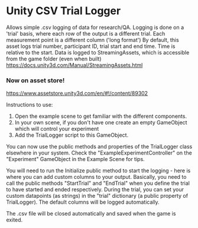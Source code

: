 # Unity CSV Trial Logger

Allows simple .csv logging of data for research/QA.
Logging is done on a 'trial' basis, where each row of the output is a different trial.
Each measurement point is a different column ('long format')
By default, this asset logs trial number, participant ID, trial start and end time. Time is relative to the start.
Data is logged to StreamingAssets, which is accessible from the game folder (even when built)
https://docs.unity3d.com/Manual/StreamingAssets.html

### Now on asset store!
https://www.assetstore.unity3d.com/en/#!/content/89302

Instructions to use:

1. Open the example scene to get familiar with the different components.
2. In your own scene, if you don't have one create an empty GameObject which will control your experiment
3. Add the TrialLogger script to this GameObject.

You can now use the public methods and properties of the TrialLogger class elsewhere in your system. Check the "ExampleExperimentController" on the "Experiment" GameObject in the Example Scene for tips.

You will need to run the Initialize public method to start the logging - here is where you can add custom columns to your output.
Basically, you need to call the public methods "StartTrial" and "EndTrial" when you define the trial to have started and ended respectively.
During the trial, you can set your custom datapoints (as strings) in the "trial" dictionary (a public property of TrialLogger).
The default columns will be logged automatically.

The .csv file will be closed automatically and saved when the game is exited.
